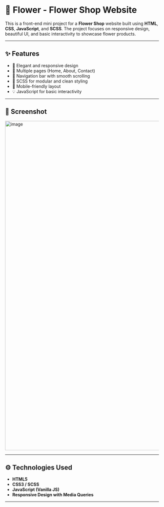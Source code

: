 # 🌸 Flower - Flower Shop Website

This is a front-end mini project for a **Flower Shop** website built using **HTML**, **CSS**, **JavaScript**, and **SCSS**. The project focuses on responsive design, beautiful UI, and basic interactivity to showcase flower products.

---

## ✨ Features

- 🌸 Elegant and responsive design
- 🧾 Multiple pages (Home, About, Contact)
- 🧭 Navigation bar with smooth scrolling
- 🎨 SCSS for modular and clean styling
- 📱 Mobile-friendly layout
- 💡 JavaScript for basic interactivity

---

## 📸 Screenshot

<img width="1920" height="1080" alt="image" src="https://github.com/user-attachments/assets/6bd87ebf-6262-4d05-a30f-6241b1395994" />

---

## ⚙️ Technologies Used

- **HTML5**
- **CSS3 / SCSS**
- **JavaScript (Vanilla JS)**
- **Responsive Design with Media Queries**

---
